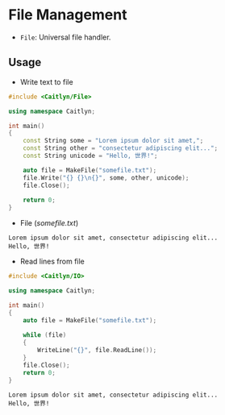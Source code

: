 # File Management

- `File`: Universal file handler.

## Usage

- Write text to file

```c++
#include <Caitlyn/File>

using namespace Caitlyn;

int main()
{
    const String some = "Lorem ipsum dolor sit amet,";
    const String other = "consectetur adipiscing elit...";
    const String unicode = "Hello, 世界!";

    auto file = MakeFile("somefile.txt");
    file.Write("{} {}\n{}", some, other, unicode);
    file.Close();
  
    return 0;
}
```

- File (_somefile.txt_)

```text
Lorem ipsum dolor sit amet, consectetur adipiscing elit...
Hello, 世界!
```

- Read lines from file

```c++
#include <Caitlyn/IO>

using namespace Caitlyn;

int main()
{
    auto file = MakeFile("somefile.txt");
    
    while (file)
    {
        WriteLine("{}", file.ReadLine());
    }
    file.Close();
    return 0;
}
```

```text
Lorem ipsum dolor sit amet, consectetur adipiscing elit...
Hello, 世界!
```
